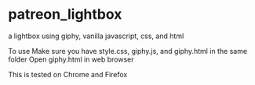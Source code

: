 # patreon_lightbox
a lightbox using giphy, vanilla javascript, css, and html

To use
Make sure you have style.css, giphy.js, and giphy.html in the same folder
Open giphy.html in web browser

This is tested on Chrome and Firefox
